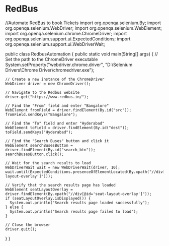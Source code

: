 # RedBus
//Automate RedBus to book Tickets
import org.openqa.selenium.By;
import org.openqa.selenium.WebDriver;
import org.openqa.selenium.WebElement;
import org.openqa.selenium.chrome.ChromeDriver;
import org.openqa.selenium.support.ui.ExpectedConditions;
import org.openqa.selenium.support.ui.WebDriverWait;

public class RedbusAutomation {
  public static void main(String[] args) {
    // Set the path to the ChromeDriver executable
    System.setProperty("webdriver.chrome.driver", "D:\\Selenium Drivers\\Chrome Driver\\chromedriver.exe");

    // Create a new instance of the ChromeDriver
    WebDriver driver = new ChromeDriver();

    // Navigate to the Redbus website
    driver.get("https://www.redbus.in/");

    // Find the "From" field and enter "Bangalore"
    WebElement fromField = driver.findElement(By.id("src"));
    fromField.sendKeys("Bangalore");

    // Find the "To" field and enter "Hyderabad"
    WebElement toField = driver.findElement(By.id("dest"));
    toField.sendKeys("Hyderabad");

    // Find the "Search Buses" button and click it
    WebElement searchBusesButton = driver.findElement(By.id("search_btn"));
    searchBusesButton.click();

    // Wait for the search results to load
    WebDriverWait wait = new WebDriverWait(driver, 10);
    wait.until(ExpectedConditions.presenceOfElementLocated(By.xpath("//div[@id='seat-layout-overlay']")));

    // Verify that the search results page has loaded
    WebElement seatLayoutOverlay = driver.findElement(By.xpath("//div[@id='seat-layout-overlay']"));
    if (seatLayoutOverlay.isDisplayed()) {
      System.out.println("Search results page loaded successfully");
    } else {
      System.out.println("Search results page failed to load");
    }

    // Close the browser
    driver.quit();
  }
}
